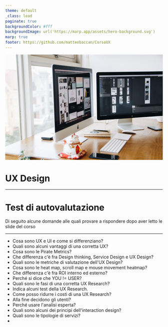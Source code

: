 ```yaml
---
theme: default
_class: lead
paginate: true
backgroundColor: #fff
backgroundImage: url('https://marp.app/assets/hero-background.svg')
marp: true
footer: https://github.com/matteobaccan/CorsoUX
---
```

<!-- _paginate: false -->
<!-- _footer: "https://www.pexels.com/it-it/foto/imac-d-argento-sulla-parte-superiore-del-tavolo-in-legno-marrone-326502/" -->

![bg right:70%](img/pexels-tranmautritam-326502.jpg)

# UX Design

---

# Test di autovalutazione

Di seguito alcune domande alle quali provare a rispondere dopo aver letto le slide del corso

---

- Cosa sono UX e UI e come si differenziano?
- Quali sono alcuni vantaggi di una corretta UX?
- Cosa sono le Pirate Metrics?
- Che differenza c'è fra Design thinking, Service Design e UX Design?
- Quali sono le metriche di valutazione dell'UX Design?
- Cosa sono le heat map, scroll map e mouse movement heatmap?
- Che differenza c'è fra ROI interno ed esterno?
- Perché si dice che YOU != USER?
- Quali sono le fasi di una corretta UX Research?
- Indica alcuni test della UX Research.
- Come posso ridurre i costi di una UX Research?
- Alla fine decidono gli utenti?
- Perché usare l'analisi esperta?
- Quali sono alcuni dei principi dell'interaction design?
- Quali sono le tipologie di servizi?
- 
